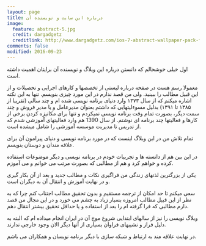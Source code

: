 ```yaml
---
layout: page
title: درباره این سایت و نویسنده آن
image:
  feature: abstract-5.jpg
  credit: dargadgetz
  creditlink: http://www.dargadgetz.com/ios-7-abstract-wallpaper-pack-for-iphone-5-and-ipod-touch-retina/
comments: false
modified: 2016-09-23
---
```


اول خیلی خوشحالم که دانستن درباره این وبلاگ و نویسنده آن برایتان اهمیت داشته است.

معمولا رسم هست در صفحه درباره لیستی از تخصصها و کارهای اجرایی و تحصیلات و از این قبیل مطالب را ببینید. ولی من قصد ندارم در این مورد چیزی بنویسم. تنها به این نکته اشاره میکنم که از سال ۱۳۷۳ وارد دنیای برنامه نویسی شده ام و چند سالی (تقریبا از ۱۳۸۵ تا ۱۳۹۱) بدلیل مسوءلیتهایی که داشتم بعنوان مدیرعامل و یا مدیر فروش و چند سمت دیگر، بصورت تمام وقت برنامه نویسی نمیکردم و تنها برای مکانیزه کردن برخی از کارها و فعالیتها چند برنامه ای نوشتم.
از سال 1390 هم وارد فعالیتهای آموزشی شدم که از تدریس  تا مدیریت موسسه آموزشی را شامل میشده است.

تمام تلاش من در این وبلاگ اینست که در مورد برنامه نویسی و دنیای پیرامون آن برای علاقه مندان و دوستان بنویسم.

در این بین هم از دانسته ها و تجربیات خودم در برنامه نویسی و دیگر موضوعات استفاده کرده و خواهم کرد و هم از مطالبی که بصورت مرتب می خوانم و می آموزم.

یکی از بزرگترین لذتهای زندگی من فراگیری نکات و مطالب جدید و بعد از آن بکار گیری و در نهایت آموزش و انتقال آن به دیگران است.

سعی میکنم تا حد امکان از ترجمه مستقیم و بدون تحقیق مطالب اجتناب کنم چرا که به نظر از این قبیل مطالب امروزه بسیار زیاد به چشم می خورد و در این مجال من قصد دارم مطالبی که فرا گرفته ام را بعد از استفاده و یا حداقل تحقیق بیشتر انتقال دهم.

وبلاگ نویسی را نیز از سالهای ابتدایی شروع موج آن در ایران انجام میداده ام که البته به دلیل فراز و نشیبهای فراوان بسیاری از آنها دیگر الان وجود خارجی ندارند.

در نهایت علاقه مند به ارتباط و شبکه سازی با دیگر برنامه نویسان و همکاران می باشم.
